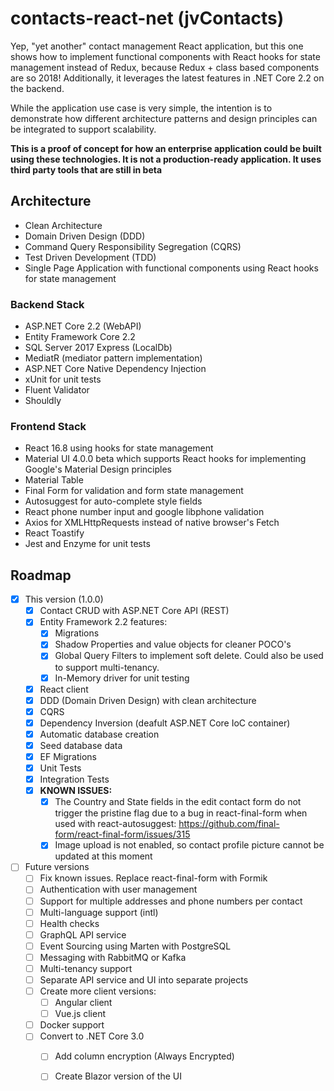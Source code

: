 # contacts-react-net (jvContacts)
Yep, "yet another" contact management React application, but this one shows how to 
implement functional components with React hooks for state management instead of Redux, because Redux + class based components
are so 2018! Additionally, it leverages the latest features in .NET Core 2.2 on the backend. 

While the application use case is very simple, the intention is to 
demonstrate how different architecture patterns and design principles can be integrated 
to support scalability. 

**This is a proof of concept for how an enterprise application could be built
using these technologies. It is not a production-ready application. It uses third party tools that are still in beta**


## Architecture
* Clean Architecture
* Domain Driven Design (DDD)
* Command Query Responsibility Segregation (CQRS)
* Test Driven Development (TDD)
* Single Page Application with functional components using React hooks for state management

### Backend Stack
* ASP.NET Core 2.2 (WebAPI)
* Entity Framework Core 2.2  
* SQL Server 2017 Express (LocalDb) 
* MediatR (mediator pattern implementation)
* ASP.NET Core Native Dependency Injection
* xUnit for unit tests
* Fluent Validator
* Shouldly
 
### Frontend Stack
* React 16.8 using hooks for state management
* Material UI 4.0.0 beta which supports React hooks for implementing Google's Material Design principles
* Material Table 
* Final Form for validation and form state management
* Autosuggest for auto-complete style fields
* React phone number input and google libphone validation
* Axios for XMLHttpRequests instead of native browser's Fetch
* React Toastify
* Jest and Enzyme for unit tests 

## Roadmap
- [x] This version (1.0.0)
    - [x] Contact CRUD with ASP.NET Core API (REST)
    - [x] Entity Framework 2.2 features:
      - [x] Migrations 
      - [x] Shadow Properties and value objects for cleaner POCO's
      - [x] Global Query Filters to implement soft delete. Could also be used to support multi-tenancy.
      - [x] In-Memory driver for unit testing
    - [x] React client         
    - [x] DDD (Domain Driven Design) with clean architecture         
    - [x] CQRS
    - [x] Dependency Inversion (deafult ASP.NET Core IoC container)
    - [x] Automatic database creation
    - [x] Seed database data
    - [x] EF Migrations
    - [x] Unit Tests
    - [x] Integration Tests    
    - [x] **KNOWN ISSUES:** 
      - [x] The Country and State fields in the edit contact form do not trigger the pristine flag due to a bug in react-final-form when used with react-autosuggest: https://github.com/final-form/react-final-form/issues/315
      - [x] Image upload is not enabled, so contact profile picture cannot be updated at this moment
- [ ] Future versions
    - [ ] Fix known issues. Replace react-final-form with Formik
    - [ ] Authentication with user management
    - [ ] Support for multiple addresses and phone numbers per contact
    - [ ] Multi-language support (intl)
    - [ ] Health checks
    - [ ] GraphQL API service
    - [ ] Event Sourcing using Marten with PostgreSQL
    - [ ] Messaging with RabbitMQ or Kafka
    - [ ] Multi-tenancy support
    - [ ] Separate API service and UI into separate projects
    - [ ] Create more client versions:
      - [ ] Angular client
      - [ ] Vue.js client
    - [ ] Docker support
    - [ ] Convert to .NET Core 3.0
      - [ ] Add column encryption (Always Encrypted)
      - [ ] Create Blazor version of the UI
    